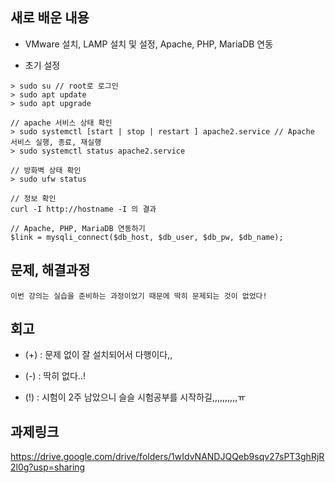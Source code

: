## 새로 배운 내용
* VMware 설치, LAMP 설치 및 설정, Apache, PHP, MariaDB 연동
- 초기 설정
```
> sudo su // root로 로그인 
> sudo apt update
> sudo apt upgrade

// apache 서비스 상태 확인
> sudo systemctl [start | stop | restart ] apache2.service // Apache 서비스 실행, 종료, 재실행
> sudo systemctl status apache2.service 

// 방화벽 상태 확인
> sudo ufw status

// 정보 확인
curl -I http://hostname -I 의 결과

// Apache, PHP, MariaDB 연동하기
$link = mysqli_connect($db_host, $db_user, $db_pw, $db_name);
```

## 문제, 해결과정
```
이번 강의는 실습을 준비하는 과정이었기 때문에 딱히 문제되는 것이 없었다!
```

## 회고
* (+) : 문제 없이 잘 설치되어서 다행이다,, 
- (-) : 딱히 없다..!
+ (!) : 시험이 2주 남았으니 슬슬 시험공부를 시작하길,,,,,,,,,,ㅠ

## 과제링크
<https://drive.google.com/drive/folders/1wIdvNANDJQQeb9sqv27sPT3ghRjR2l0g?usp=sharing>
